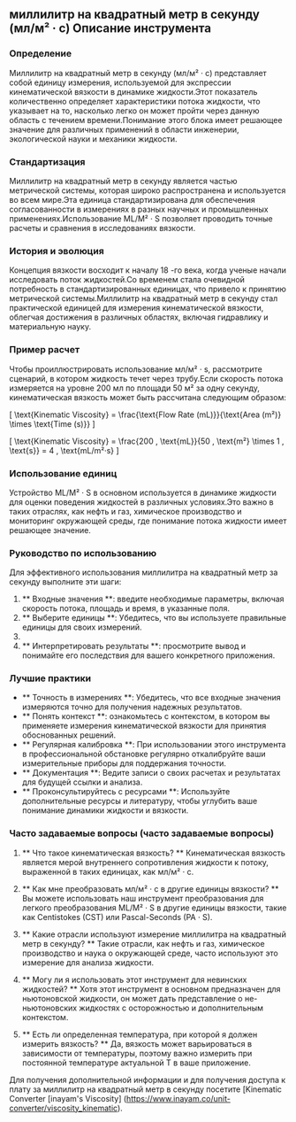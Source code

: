 ## миллилитр на квадратный метр в секунду (мл/м² · с) Описание инструмента

### Определение
Миллилитр на квадратный метр в секунду (мл/м² · с) представляет собой единицу измерения, используемой для экспрессии кинематической вязкости в динамике жидкости.Этот показатель количественно определяет характеристики потока жидкости, что указывает на то, насколько легко он может пройти через данную область с течением времени.Понимание этого блока имеет решающее значение для различных применений в области инженерии, экологической науки и механики жидкости.

### Стандартизация
Миллилитр на квадратный метр в секунду является частью метрической системы, которая широко распространена и используется во всем мире.Эта единица стандартизирована для обеспечения согласованности в измерениях в разных научных и промышленных применениях.Использование ML/M² · S позволяет проводить точные расчеты и сравнения в исследованиях вязкости.

### История и эволюция
Концепция вязкости восходит к началу 18 -го века, когда ученые начали исследовать поток жидкостей.Со временем стала очевидной потребность в стандартизированных единицах, что привело к принятию метрической системы.Миллилитр на квадратный метр в секунду стал практической единицей для измерения кинематической вязкости, облегчая достижения в различных областях, включая гидравлику и материальную науку.

### Пример расчет
Чтобы проиллюстрировать использование мл/м² · s, рассмотрите сценарий, в котором жидкость течет через трубу.Если скорость потока измеряется на уровне 200 мл по площади 50 м² за одну секунду, кинематическая вязкость может быть рассчитана следующим образом:

\[ \text{Kinematic Viscosity} = \frac{\text{Flow Rate (mL)}}{\text{Area (m²)} \times \text{Time (s)}} \]

\[ \text{Kinematic Viscosity} = \frac{200 \, \text{mL}}{50 \, \text{m²} \times 1 \, \text{s}} = 4 \, \text{mL/m²·s} \]

### Использование единиц
Устройство ML/M² · S в основном используется в динамике жидкости для оценки поведения жидкостей в различных условиях.Это важно в таких отраслях, как нефть и газ, химическое производство и мониторинг окружающей среды, где понимание потока жидкости имеет решающее значение.

### Руководство по использованию
Для эффективного использования миллилитра на квадратный метр за секунду выполните эти шаги:

1. ** Входные значения **: введите необходимые параметры, включая скорость потока, площадь и время, в указанные поля.
2. ** Выберите единицы **: Убедитесь, что вы используете правильные единицы для своих измерений.
3.
4. ** Интерпретировать результаты **: просмотрите вывод и понимайте его последствия для вашего конкретного приложения.

### Лучшие практики
- ** Точность в измерениях **: Убедитесь, что все входные значения измеряются точно для получения надежных результатов.
- ** Понять контекст **: ознакомьтесь с контекстом, в котором вы применяете измерения кинематической вязкости для принятия обоснованных решений.
- ** Регулярная калибровка **: При использовании этого инструмента в профессиональной обстановке регулярно откалибруйте ваши измерительные приборы для поддержания точности.
- ** Документация **: Ведите записи о своих расчетах и ​​результатах для будущей ссылки и анализа.
- ** Проконсультируйтесь с ресурсами **: Используйте дополнительные ресурсы и литературу, чтобы углубить ваше понимание динамики жидкости и вязкости.

### Часто задаваемые вопросы (часто задаваемые вопросы)

1. ** Что такое кинематическая вязкость? **
Кинематическая вязкость является мерой внутреннего сопротивления жидкости к потоку, выраженной в таких единицах, как мл/м² · с.

2. ** Как мне преобразовать мл/м² · с в другие единицы вязкости? **
Вы можете использовать наш инструмент преобразования для легкого преобразования ML/M² · S в другие единицы вязкости, такие как Centistokes (CST) или Pascal-Seconds (PA · S).

3. ** Какие отрасли используют измерение миллилитра на квадратный метр в секунду? **
Такие отрасли, как нефть и газ, химическое производство и наука о окружающей среде, часто используют это измерение для анализа жидкости.

4. ** Могу ли я использовать этот инструмент для невинских жидкостей? **
Хотя этот инструмент в основном предназначен для ньютоновской жидкости, он может дать представление о не-ньютоновских жидкостях с осторожностью и дополнительным контекстом.

5. ** Есть ли определенная температура, при которой я должен измерить вязкость? **
Да, вязкость может варьироваться в зависимости от температуры, поэтому важно измерить при постоянной температуре актуальной T в ваше приложение.

Для получения дополнительной информации и для получения доступа к плату за миллилитр на квадратный метр в секунду посетите [Kinematic Converter [inayam's Viscosity] (https://www.inayam.co/unit-converter/viscosity_kinematic).